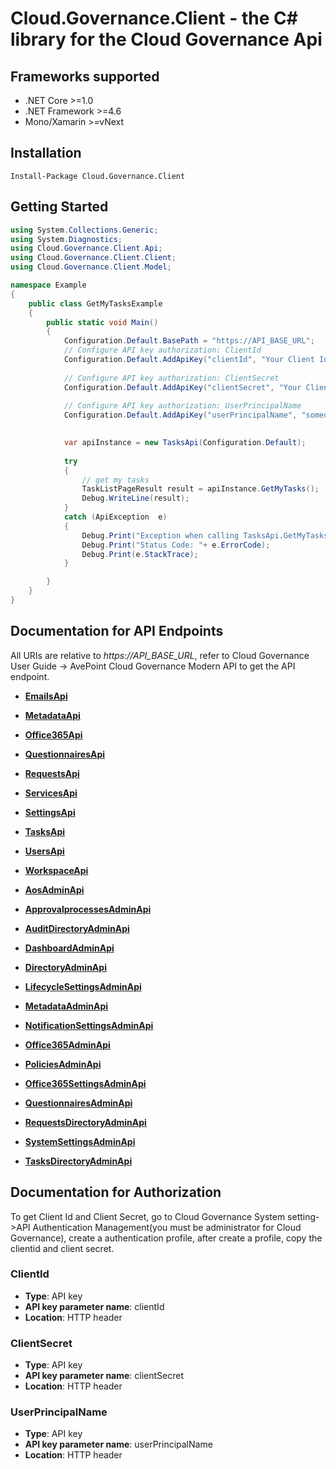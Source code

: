 # Cloud.Governance.Client - the C# library for the Cloud Governance Api

<a name="frameworks-supported"></a>
## Frameworks supported
- .NET Core >=1.0
- .NET Framework >=4.6
- Mono/Xamarin >=vNext

<a name="installation"></a>
## Installation

```
Install-Package Cloud.Governance.Client
```

<a name="getting-started"></a>
## Getting Started

```csharp
using System.Collections.Generic;
using System.Diagnostics;
using Cloud.Governance.Client.Api;
using Cloud.Governance.Client.Client;
using Cloud.Governance.Client.Model;

namespace Example
{
    public class GetMyTasksExample
    {
        public static void Main()
        {
            Configuration.Default.BasePath = "https://API_BASE_URL";
            // Configure API key authorization: ClientId
            Configuration.Default.AddApiKey("clientId", "Your Client Id");
            
            // Configure API key authorization: ClientSecret
            Configuration.Default.AddApiKey("clientSecret", "Your Client Secret");
            
            // Configure API key authorization: UserPrincipalName
            Configuration.Default.AddApiKey("userPrincipalName", "someone@example.com");
            

            var apiInstance = new TasksApi(Configuration.Default);
           
            try
            {
                // get my tasks
                TaskListPageResult result = apiInstance.GetMyTasks();
                Debug.WriteLine(result);
            }
            catch (ApiException  e)
            {
                Debug.Print("Exception when calling TasksApi.GetMyTasks: " + e.Message );
                Debug.Print("Status Code: "+ e.ErrorCode);
                Debug.Print(e.StackTrace);
            }

        }
    }
}
```

<a name="documentation-for-api-endpoints"></a>
## Documentation for API Endpoints

All URIs are relative to *https://API_BASE_URL*, refer to Cloud Governance User Guide -> AvePoint Cloud Governance Modern API to get the API endpoint.

- [**EmailsApi**](docs/EmailsApi.md)
- [**MetadataApi**](docs/MetadataApi.md)
- [**Office365Api**](docs/Office365Api.md)
- [**QuestionnairesApi**](docs/QuestionnairesApi.md)
- [**RequestsApi**](docs/RequestsApi.md)
- [**ServicesApi**](docs/ServicesApi.md)
- [**SettingsApi**](docs/SettingsApi.md)
- [**TasksApi**](docs/TasksApi.md)
- [**UsersApi**](docs/UsersApi.md)
- [**WorkspaceApi**](docs/WorkspaceApi.md)

- [**AosAdminApi**](docs/AosAdminApi.md)
- [**ApprovalprocessesAdminApi**](docs/ApprovalprocessesAdminApi.md)
- [**AuditDirectoryAdminApi**](docs/AuditDirectoryAdminApi.md)
- [**DashboardAdminApi**](docs/DashboardAdminApi.md)
- [**DirectoryAdminApi**](docs/DirectoryAdminApi.md)
- [**LifecycleSettingsAdminApi**](docs/LifecycleSettingsAdminApi.md)
- [**MetadataAdminApi**](docs/MetadataAdminApi.md)
- [**NotificationSettingsAdminApi**](docs/NotificationSettingsAdminApi.md)
- [**Office365AdminApi**](docs/Office365AdminApi.md)
- [**PoliciesAdminApi**](docs/PoliciesAdminApi.md)
- [**Office365SettingsAdminApi**](docs/Office365SettingsAdminApi.md)
- [**QuestionnairesAdminApi**](docs/QuestionnairesAdminApi.md)
- [**RequestsDirectoryAdminApi**](docs/RequestsDirectoryAdminApi.md)
- [**SystemSettingsAdminApi**](docs/SystemSettingsAdminApi.md)
- [**TasksDirectoryAdminApi**](docs/TasksDirectoryAdminApi.md)


<a name="documentation-for-authorization"></a>
## Documentation for Authorization

To get Client Id and Client Secret, go to Cloud Governance System setting->API Authentication Management(you must be administrator for Cloud Governance), create a authentication profile, after create a profile, copy the clientid and client secret.

<a name="ClientId"></a>
### ClientId

- **Type**: API key
- **API key parameter name**: clientId
- **Location**: HTTP header

<a name="ClientSecret"></a>
### ClientSecret

- **Type**: API key
- **API key parameter name**: clientSecret
- **Location**: HTTP header

<a name="UserPrincipalName"></a>
### UserPrincipalName

- **Type**: API key
- **API key parameter name**: userPrincipalName
- **Location**: HTTP header

